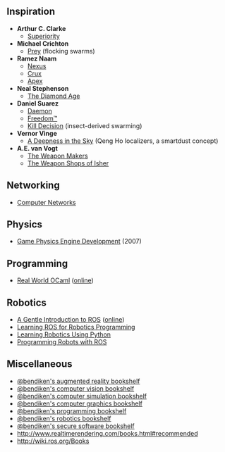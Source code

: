 Inspiration
-----------

* **Arthur C. Clarke**
  * [Superiority](https://en.wikipedia.org/wiki/Superiority_(short_story))
* **Michael Crichton**
  * [Prey](https://www.goodreads.com/book/show/83763.Prey) (flocking swarms)
* **Ramez Naam**
  * [Nexus](https://www.goodreads.com/book/show/24968342-nexus)
  * [Crux](https://www.goodreads.com/book/show/24968626-crux)
  * [Apex](https://www.goodreads.com/book/show/22449929-apex)
* **Neal Stephenson**
  * [The Diamond Age](https://www.goodreads.com/book/show/15719945-the-diamond-age)
* **Daniel Suarez**
  * [Daemon](https://www.goodreads.com/book/show/12308790-daemon)
  * [Freedom™](https://www.goodreads.com/book/show/11231211-freedom-tm)
  * [Kill Decision](https://www.goodreads.com/book/show/15740433-kill-decision) (insect-derived swarming)
* **Vernor Vinge**
  * [A Deepness in the Sky](https://www.goodreads.com/book/show/226004.A_Deepness_in_the_Sky) (Qeng Ho localizers, a smartdust concept)
* **A.E. van Vogt**
  * [The Weapon Makers](https://www.goodreads.com/book/show/525006.The_Weapon_Makers)
  * [The Weapon Shops of Isher](https://www.goodreads.com/book/show/358902.The_Weapon_Shops_of_Isher)

Networking
----------

* [Computer Networks](https://www.goodreads.com/book/show/19700289-computer-networks)

Physics
-------

* [Game Physics Engine Development](https://www.goodreads.com/book/show/19169920-game-physics-engine-development)
  (2007)

Programming
-----------

* [Real World OCaml](https://www.goodreads.com/book/show/19260108-real-world-ocaml)
  ([online](https://realworldocaml.org/))

Robotics
--------

* [A Gentle Introduction to ROS](https://www.goodreads.com/book/show/26017473-a-gentle-introduction-to-ros)
  ([online](https://cse.sc.edu/~jokane/agitr/))
* [Learning ROS for Robotics Programming](https://www.goodreads.com/book/show/18643014-learning-ros-for-robotics-programming)
* [Learning Robotics Using Python](https://www.goodreads.com/book/show/25671129-learning-robotics-using-python)
* [Programming Robots with ROS](https://www.goodreads.com/book/show/25801530-programming-robots-with-ros)

Miscellaneous
-------------

* [@bendiken's augmented reality bookshelf](https://www.goodreads.com/review/list/22170557-arto-bendiken?shelf=augmented-reality)
* [@bendiken's computer vision bookshelf](https://www.goodreads.com/review/list/22170557-arto-bendiken?shelf=computer-vision)
* [@bendiken's computer simulation bookshelf](https://www.goodreads.com/review/list/22170557-arto-bendiken?shelf=computer-simulation)
* [@bendiken's computer graphics bookshelf](https://www.goodreads.com/review/list/22170557-arto-bendiken?shelf=computer-graphics)
* [@bendiken's programming bookshelf](https://www.goodreads.com/review/list/22170557-arto-bendiken?shelf=programming)
* [@bendiken's robotics bookshelf](https://www.goodreads.com/review/list/22170557-arto-bendiken?shelf=robotics)
* [@bendiken's secure software bookshelf](https://www.goodreads.com/review/list/22170557-arto-bendiken?shelf=secure-software)
* http://www.realtimerendering.com/books.html#recommended
* http://wiki.ros.org/Books
